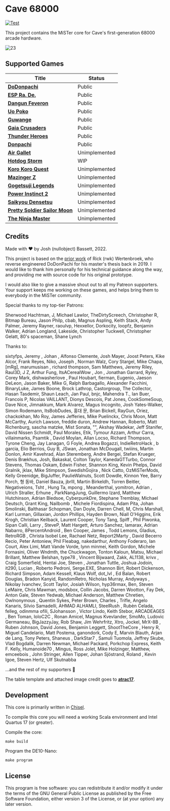 # Cave 68000

[![Test](https://github.com/MiSTer-devel/Arcade-Cave_MiSTer/actions/workflows/test.yml/badge.svg)](https://github.com/MiSTer-devel/Arcade-Cave_MiSTer/actions/workflows/test.yml)

This project contains the MiSTer core for Cave's first-generation 68000 arcade hardware.

![23](https://user-images.githubusercontent.com/32810066/126911397-e54b786a-39ff-4200-8fdb-8750d1b40976.png)

## Supported Games

| Title                                                                                                                 | Status        |
|-----------------------------------------------------------------------------------------------------------------------|---------------|
| [**DoDonpachi**](https://en.wikipedia.org/wiki/DoDonPachi)                                                            | Public        |
| [**ESP Ra. De.**](https://en.wikipedia.org/wiki/ESP_Ra.De.)                                                           | Public        |
| [**Dangun Feveron**](https://en.wikipedia.org/wiki/Dangun_Feveron)                                                    | Public        |
| [**Uo Poko**](https://en.wikipedia.org/wiki/Puzzle_Uo_Poko)                                                           | Public        |
| [**Guwange**](https://en.wikipedia.org/wiki/Guwange)                                                                  | Public        |
| [**Gaia Crusaders**](http://adb.arcadeitalia.net/dettaglio_mame.php?game_name=gaia&arcade_only=0&autosearch=1)        | Public        |
| [**Thunder Heroes**](http://adb.arcadeitalia.net/dettaglio_mame.php?game_name=theroes&arcade_only=0&autosearch=1)     | Public        |
| [**Donpachi**](https://en.wikipedia.org/wiki/DonPachi)                                                                | Public        |
| [**Air Gallet**](https://en.wikipedia.org/wiki/Air_Gallet)                                                            | Unimplemented |
| [**Hotdog Storm**](http://adb.arcadeitalia.net/dettaglio_mame.php?game_name=hotdogst&arcade_only=0&autosearch=1)      | WIP           |
| [**Koro Koro Quest**](http://adb.arcadeitalia.net/dettaglio_mame.php?game_name=korokoro&arcade_only=0&autosearch=1)   | Unimplemented |
| [**Mazinger Z**](http://adb.arcadeitalia.net/dettaglio_mame.php?game_name=mazinger&arcade_only=0&autosearch=1)        | Unimplemented |
| [**Gogetsuji Legends**](http://adb.arcadeitalia.net/dettaglio_mame.php?game_name=plegends&arcade_only=0&autosearch=1) | Unimplemented |
| [**Power Instinct 2**](http://adb.arcadeitalia.net/dettaglio_mame.php?game_name=pwrinst2&arcade_only=0&autosearch=1)  | Unimplemented |
| [**Saikyou Densetsu**](http://adb.arcadeitalia.net/dettaglio_mame.php?game_name=plegendsj&arcade_only=0&autosearch=1) | Unimplemented |
| [**Pretty Soldier Sailor Moon**](https://en.wikipedia.org/wiki/Pretty_Soldier_Sailor_Moon_(arcade_game))              | Unimplemented |
| [**The Ninja Master**](http://adb.arcadeitalia.net/dettaglio_mame.php?game_name=metmqstr&arcade_only=0&autosearch=1)  | Unimplemented |

## Credits

Made with :heart: by Josh (nullobject) Bassett, 2022.

This project is based on the [prior work](https://gitlab.com/rwk-source/cave_1st_gen) of Rick (rwk) Wertenbroek, who reverse engineered DoDonPachi for his master's thesis back in 2019. I would like to thank him personally for his technical guidance along the way, and providing me with source code for his original prototype.

I would also like to give a massive shout out to all my Patreon supporters. Your support keeps me working on these games, and helps bring them to everybody in the MiSTer community.

Special thanks to my top-tier Patrons:

Sherwood Hachtman, J, Michael Lawlor, TheDirtyScreech, Christopher R, Bitmap Bureau, Jason Philp, cbab, Magnus Aspling, Keith Stack, Andy Palmer, Jeremy Rayner, raoulvp, Hexxellor, Dorkocity, loopfz, Benjamin Walker, Adrian Longland, Lakeside, Christopher Tuckwell, Christopher Gelatt, 80's spaceman, Shane Lynch

Thanks to:

sixtyfps, Jeremy , Johan , Alfonso Clemente, Josh Mayer, Joost Peters, Kike Alcor, Frank Reyes, Niko, Joseph , Norman Walz, Cory Stargel, Mike Chapa, [mRg], marumusisan , richard thompson, Sam Matthews, Jeremy Riley, Raul3D, J Z, Arthur Fung, ItsACerealWow , Jon , Jonathan Garrard, Ryley, Corey Mark, dishwasherlove , Paul Houbart, fierman, Eugenio, Jaeson DeLeon, Jason Baker, Mike G, Ralph Barbagallo, Alexander Facchini, BinaryLuke, James Boone, Brock Lathrop, Castorgroup, The Collector, Hasan Tasdemir, Shaun Leach, Jan Paul, bnjc, Mahendra T., Ian Buer, Francois P, Nicolas VAILLANT, Dionys Descois, Pat Jones, CookSomeSoup, Dave Nice, Jimnakkum, Mark Alvarez, Magus Incognito, Josh Yates-Walker, Simon Rodemann, ItsBobDudes, 홍대 문, Brian Bickell, RayGun, Oriez, chackokhan, Mo Roy, James Jefferies, Mike Puelinckx, Chris Moon, Matt McCarthy, Aurich Lawson, freddie duron, Andrew Hannan, Roberto, Matt Richenburg, sascha matzke, Mist Sonata, "", Akshay Wadekar, Jeff Stanifer, David Nissen Schmidt, Paul Morales, Etik, Tymour Azzam, Arthur Carra, villainmarks, Psamtik , David Moylan, Allan Locso, Richard Thompson, Tyrone Cheng, Jay Lanagan, G Foyle, Andrea Bogazzi, IndieRetroHack , b garcia, Elio Berrios, Guy B, JSwan, Jonathan McDougall, twiiins, Martin Donlon, Amir Kavehrad, Alan Steremberg, Andre Bergei, Stefan Krueger, Denis Brækhus, Josh, Bakaskal, Colton Taylor, KanedaGTTurbo, Connor Stevens, Thomas Oskam, Edwin Fisher, Shannon King, Kevin Phelps, David Gralnik, jklax, Mike Stimpson, SwedishGojira , Nick Catto, OzMiSTerMods, Kelly Greenidge, BigJuffer, PaulieWalnuts, Scott Dowdle, Kinnon Yee, Barry Porch, 형 동바, Daniel Bauza, jbrlll, Martin Birkeldh, Torren Beitler, Negativeions, Tsht , Hung Ta, mpong , Meanderthal, yomitron, Adrian , Ulrich Straller, Erhune , ParkNangJung, Guillermo Izard, Matthew Hutchinson, Adrian Bledsoe, CyberpunkDre, Stephane Tremblay, Michael Deutsch, Grant King, Nailbomb , Michele Fiordispina, Adam Pita, Johan Smolinski, Balthasar Schopman, Dan Doyle, Darren Chell, M, Chris Marshall, Karl Lurman, Gillaxian, Jordon Phillips, Hayden Brown, Niall O'Higgins, Erik Krogh, Christian Keilback, Laurent Cooper, Tony Tang, Spiff , Phil Piwonka, Sipan Calli, Larry , SteveP, Matt Hargett, Arturo Sanchez, lamarax, Adrian Nabarro, 8PercentAndroid , Ben Cooper, James , Todd Lemons, Gladius, RetroRGB , Christa Isobel Lee, Rachael Netz, Report2Marty , David Becerro Recio, Peter Antoniew, Phil Fleabag, nakedarthur, Anthony Foderaro, Ian Court, Alex Limi, Matt Vande Vorde, lynn minmei, Keith Gordon, Michele Fornasini, Oliver Wndmth, the Chuckwagon, Tonton Kaloun, Matsu, Michael Brillant, Matthew Belshan, type78 , Vincent Bijwaard, Zakk, AL1138, krivx , Craig Somerfield, Hentai Joe, Steven , Jonathan Tuttle, Joshua Jodoin, it290, Lucian , Roberto Pedroni, Serge.EXE, Shannon Birt, Robert Dickenson, Richard Simpson, Adam Kessell, Klaus Wolf, dot_lvl , Ed Balan, Robert Douglas, Bradon Kanyid, RandomRetro, Nicholas Murray, Andyways , Nikolay Ivanchev, Scott Taylor, Josiah Wilson, hyp36rmax, Ben, Steven LeMaire, Chris Mawman, modsbox, Collin Jacobs, Darren Wootton, Fay Dek, Anton Gale, Steven Yedwab, Michael Anderson, Matthew Chretien, Owlnonymous , Quentin Sykes, Peter Brown, Charles , Trifle, Angelo Kanaris, Silvio Samadelli, AHMAD ALHAMLI, SteelRush , Rubèn Celada, felleg, odinmma ofili, SJohansson , Victor Lindo, Keith Stebor, ARCADEAGES , Ben Toman, loloC2C , Ronan Amicel, Magnus Kvevlander, SmoMo, Ludovic Germaneau, BigJazzyJay, Rob Shaw, Jim Wehrfritz, Xtro, Jockel, MrX-8B , Ruben Johnson, David Jones, Benjamin Leggett, ShootTheCore , Henry R, Miguel Candelario, Matt Postema, ganondork, Cody E, Marvin Blauth, Arjan de Lang, Tony Peters, Shaneus , DarkStar7 , Samuli Tuomola, Jeffrey Skube, Vlad Bogdalik, Darren Newman, Michael Packard, Porkchop Express, Keith F. Kelly, Humanoide70 , Mingus, Ross Jolet, Mike Holzinger, Matthew, emceebois , John Stringer, Allen Tipper, Johan Sjöstrand, Roland , Kevin Igoe, Steven Hertz, Ulf Skutnabba

...and the rest of my supporters :sparkling_heart:

The table template and attached image credit goes to [**atrac17**](https://github.com/atrac17).

## Development

This core is primarily written in [Chisel](https://www.chisel-lang.org/).

To compile this core you will need a working Scala environment and Intel Quartus 17 (or greater).

Compile the core:

    make build

Program the DE10-Nano:

    make program

## License

This program is free software: you can redistribute it and/or modify it under the terms of the GNU General Public License as published by the Free Software Foundation, either version 3 of the License, or (at your option) any later version.
